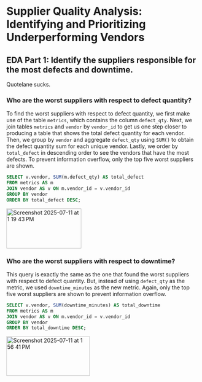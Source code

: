 # Supplier Quality Analysis: Identifying and Prioritizing Underperforming Vendors


## EDA Part 1: Identify the suppliers responsible for the most defects and downtime.
Quotelane sucks.
### Who are the worst suppliers with respect to defect quantity?
To find the worst suppliers with respect to defect quantity, we first make use of the table `metrics`, which contains the column `defect_qty`. Next, we join tables `metrics` and `vendor` by `vendor_id` to get us one step closer to producing a table that shows the total defect quantity for each vendor. Then, we group by `vendor` and aggregate `defect_qty` using `SUM()` to obtain the defect quantity sum for each unique vendor. Lastly, we order by `total_defect` in descending order to see the vendors that have the most defects. To prevent information overflow, only the top five worst suppliers are shown.
```sql
SELECT v.vendor, SUM(m.defect_qty) AS total_defect
FROM metrics AS m
JOIN vendor AS v ON m.vendor_id = v.vendor_id
GROUP BY vendor
ORDER BY total_defect DESC;
```
<img width="195" height="104" alt="Screenshot 2025-07-11 at 1 19 43 PM" src="https://github.com/user-attachments/assets/8c832f43-bd22-4a4b-80bb-70e5024f0ce2" />

### Who are the worst suppliers with respect to downtime?
This query is exactly the same as the one that found the worst suppliers with respect to defect quantity. But, instead of using `defect_qty` as the metric, we used `downtime_minutes` as the new metric. Again, only the top five worst suppliers are shown to prevent information overflow.
```sql
SELECT v.vendor, SUM(downtime_minutes) AS total_downtime
FROM metrics AS m
JOIN vendor AS v ON m.vendor_id = v.vendor_id
GROUP BY vendor
ORDER BY total_downtime DESC;
```
<img width="217" height="103" alt="Screenshot 2025-07-11 at 1 56 41 PM" src="https://github.com/user-attachments/assets/b9e0a191-56da-4dd6-8930-51e85956fc57" />
